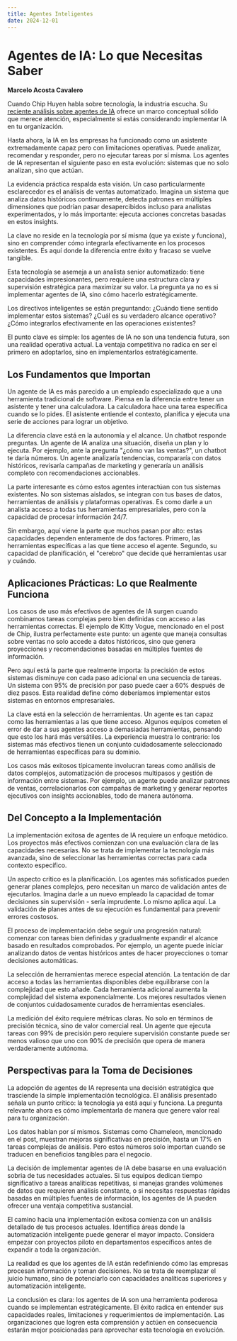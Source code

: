 ```yaml
---
title: Agentes Inteligentes
date: 2024-12-01
---
```

# Agentes de IA: Lo que Necesitas Saber  
**Marcelo Acosta Cavalero**  

Cuando Chip Huyen habla sobre tecnología, la industria escucha. Su [reciente análisis sobre agentes de IA](https://huyenchip.com//2025/01/07/agents.html) ofrece un marco conceptual sólido que merece atención, especialmente si estás considerando implementar IA en tu organización.

Hasta ahora, la IA en las empresas ha funcionado como un asistente extremadamente capaz pero con limitaciones operativas. Puede analizar, recomendar y responder, pero no ejecutar tareas por sí misma. Los agentes de IA representan el siguiente paso en esta evolución: sistemas que no solo analizan, sino que actúan.

La evidencia práctica respalda esta visión. Un caso particularmente esclarecedor es el análisis de ventas automatizado. Imagina un sistema que analiza datos históricos continuamente, detecta patrones en múltiples dimensiones que podrían pasar desapercibidos incluso para analistas experimentados, y lo más importante: ejecuta acciones concretas basadas en estos insights.

La clave no reside en la tecnología por sí misma (que ya existe y funciona), sino en comprender cómo integrarla efectivamente en los procesos existentes. Es aquí donde la diferencia entre éxito y fracaso se vuelve tangible.

Esta tecnología se asemeja a un analista senior automatizado: tiene capacidades impresionantes, pero requiere una estructura clara y supervisión estratégica para maximizar su valor. La pregunta ya no es si implementar agentes de IA, sino cómo hacerlo estratégicamente.

Los directivos inteligentes se están preguntando: ¿Cuándo tiene sentido implementar estos sistemas? ¿Cuál es su verdadero alcance operativo? ¿Cómo integrarlos efectivamente en las operaciones existentes? 

El punto clave es simple: los agentes de IA no son una tendencia futura, son una realidad operativa actual. La ventaja competitiva no radica en ser el primero en adoptarlos, sino en implementarlos estratégicamente.

## Los Fundamentos que Importan

Un agente de IA es más parecido a un empleado especializado que a una herramienta tradicional de software. Piensa en la diferencia entre tener un asistente y tener una calculadora. La calculadora hace una tarea específica cuando se lo pides. El asistente entiende el contexto, planifica y ejecuta una serie de acciones para lograr un objetivo.

La diferencia clave está en la autonomía y el alcance. Un chatbot responde preguntas. Un agente de IA analiza una situación, diseña un plan y lo ejecuta. Por ejemplo, ante la pregunta "¿cómo van las ventas?", un chatbot te daría números. Un agente analizaría tendencias, compararía con datos históricos, revisaría campañas de marketing y generaría un análisis completo con recomendaciones accionables.

La parte interesante es cómo estos agentes interactúan con tus sistemas existentes. No son sistemas aislados, se integran con tus bases de datos, herramientas de análisis y plataformas operativas. Es como darle a un analista acceso a todas tus herramientas empresariales, pero con la capacidad de procesar información 24/7.

Sin embargo, aquí viene la parte que muchos pasan por alto: estas capacidades dependen enteramente de dos factores. Primero, las herramientas específicas a las que tiene acceso el agente. Segundo, su capacidad de planificación, el "cerebro" que decide qué herramientas usar y cuándo.

## Aplicaciones Prácticas: Lo que Realmente Funciona

Los casos de uso más efectivos de agentes de IA surgen cuando combinamos tareas complejas pero bien definidas con acceso a las herramientas correctas. El ejemplo de Kitty Vogue, mencionado en el post de Chip, ilustra perfectamente este punto: un agente que maneja consultas sobre ventas no solo accede a datos históricos, sino que genera proyecciones y recomendaciones basadas en múltiples fuentes de información.

Pero aquí está la parte que realmente importa: la precisión de estos sistemas disminuye con cada paso adicional en una secuencia de tareas. Un sistema con 95% de precisión por paso puede caer a 60% después de diez pasos. Esta realidad define cómo deberíamos implementar estos sistemas en entornos empresariales.

La clave está en la selección de herramientas. Un agente es tan capaz como las herramientas a las que tiene acceso. Algunos equipos cometen el error de dar a sus agentes acceso a demasiadas herramientas, pensando que esto los hará más versátiles. La experiencia muestra lo contrario: los sistemas más efectivos tienen un conjunto cuidadosamente seleccionado de herramientas específicas para su dominio.

Los casos más exitosos típicamente involucran tareas como análisis de datos complejos, automatización de procesos multipasos y gestión de información entre sistemas. Por ejemplo, un agente puede analizar patrones de ventas, correlacionarlos con campañas de marketing y generar reportes ejecutivos con insights accionables, todo de manera autónoma.

## Del Concepto a la Implementación

La implementación exitosa de agentes de IA requiere un enfoque metódico. Los proyectos más efectivos comienzan con una evaluación clara de las capacidades necesarias. No se trata de implementar la tecnología más avanzada, sino de seleccionar las herramientas correctas para cada contexto específico.

Un aspecto crítico es la planificación. Los agentes más sofisticados pueden generar planes complejos, pero necesitan un marco de validación antes de ejecutarlos. Imagina darle a un nuevo empleado la capacidad de tomar decisiones sin supervisión - sería imprudente. Lo mismo aplica aquí. La validación de planes antes de su ejecución es fundamental para prevenir errores costosos.

El proceso de implementación debe seguir una progresión natural: comenzar con tareas bien definidas y gradualmente expandir el alcance basado en resultados comprobados. Por ejemplo, un agente puede iniciar analizando datos de ventas históricos antes de hacer proyecciones o tomar decisiones automáticas.

La selección de herramientas merece especial atención. La tentación de dar acceso a todas las herramientas disponibles debe equilibrarse con la complejidad que esto añade. Cada herramienta adicional aumenta la complejidad del sistema exponencialmente. Los mejores resultados vienen de conjuntos cuidadosamente curados de herramientas esenciales.

La medición del éxito requiere métricas claras. No solo en términos de precisión técnica, sino de valor comercial real. Un agente que ejecuta tareas con 99% de precisión pero requiere supervisión constante puede ser menos valioso que uno con 90% de precisión que opera de manera verdaderamente autónoma.

## Perspectivas para la Toma de Decisiones

La adopción de agentes de IA representa una decisión estratégica que trasciende la simple implementación tecnológica. El análisis presentado señala un punto crítico: la tecnología ya está aquí y funciona. La pregunta relevante ahora es cómo implementarla de manera que genere valor real para tu organización.

Los datos hablan por sí mismos. Sistemas como Chameleon, mencionado en el post, muestran mejoras significativas en precisión, hasta un 17% en tareas complejas de análisis. Pero estos números solo importan cuando se traducen en beneficios tangibles para el negocio.

La decisión de implementar agentes de IA debe basarse en una evaluación sobria de tus necesidades actuales. Si tus equipos dedican tiempo significativo a tareas analíticas repetitivas, si manejas grandes volúmenes de datos que requieren análisis constante, o si necesitas respuestas rápidas basadas en múltiples fuentes de información, los agentes de IA pueden ofrecer una ventaja competitiva sustancial.

El camino hacia una implementación exitosa comienza con un análisis detallado de tus procesos actuales. Identifica áreas donde la automatización inteligente puede generar el mayor impacto. Considera empezar con proyectos piloto en departamentos específicos antes de expandir a toda la organización.

La realidad es que los agentes de IA están redefiniendo cómo las empresas procesan información y toman decisiones. No se trata de reemplazar el juicio humano, sino de potenciarlo con capacidades analíticas superiores y automatización inteligente.

La conclusión es clara: los agentes de IA son una herramienta poderosa cuando se implementan estratégicamente. El éxito radica en entender sus capacidades reales, limitaciones y requerimientos de implementación. Las organizaciones que logren esta comprensión y actúen en consecuencia estarán mejor posicionadas para aprovechar esta tecnología en evolución.